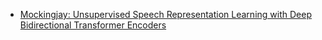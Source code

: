 - [Mockingjay: Unsupervised Speech Representation Learning with Deep Bidirectional Transformer Encoders](https://arxiv.org/abs/1910.12638)